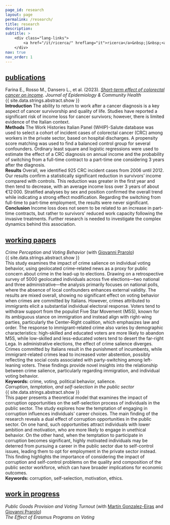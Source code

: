 ```yaml
---
page_id: research
layout: page
permalink: /research/
title: research
description:
subtitle: >
    <div class="lang-links">
        <a href="/it/ricerca/" hreflang="it">ricerca</a>&nbsp;|&nbsp;<a href="/es/investigacion/" hreflang="es">investigación</a>
    </div>
nav: true
nav_order: 1
---
```


<!-- Publications Section -->
<div class="projects">
  <a href="javascript:void(0);" onclick="toggleVisibility('content-1')">
    <h2 class="category"><i class="fa-solid fa-chevron-down fa-2xs"></i> publications </h2>
  </a>
</div>

<div id="content-1" style="display: block;">

  <div class="icon-entry">
    <i class="fa-solid fa-newspaper fa-fw" title="Peer-reviewed publication"></i>
      Farina E., Rosso M., Dansero L., et al. (2023). <a href="https://doi.org/10.1136/jech-2022-220088" target="_blank" rel="noopener noreferrer"><em>Short-term effect of colorectal cancer on income</em></a>. <i>Journal of Epidemiology & Community Health</i>
  </div>

  <div class="abstract-toggle" onclick="toggleAbstract('abstract-1', ABSTRACT_TEXT.show, ABSTRACT_TEXT.hide)">
    <i class="fa-solid fa-chevron-right fa-2xs" id="icon-abstract-1"></i>
    <span id="label-abstract-1" class="toggle-label">{{ site.data.strings.abstract.show }}</span>
  </div>

  <div id="abstract-1" class="abstract">
    <span>
      <b>Introduction</b> The ability to return to work after a cancer diagnosis is a key aspect of cancer survivorship and quality of life. Studies have reported a significant risk of income loss for cancer survivors; however, there is limited evidence of the Italian context.
              <br>
              <b>Methods</b> The Work Histories Italian Panel (WHIP)-Salute database was used to select a cohort of incident cases of colorectal cancer (CRC) among workers in the private sector, based on hospital discharges. A propensity score matching was used to find a balanced control group for several confounders. Ordinary least square and logistic regressions were used to estimate the effect of a CRC diagnosis on annual income and the probability of switching from a full-time contract to a part-time one considering 3 years after the diagnosis.
              <br>
              <b>Results</b> Overall, we identified 925 CRC incident cases from 2006 until 2012. Our results confirm a statistically significant reduction in survivors’ income compared with controls. This reduction was greater in the first year and then tend to decrease, with an average income loss over 3 years of about €12 000. Stratified analyses by sex and position confirmed the overall trend while indicating a strong effect modification. Regarding the switching from full-time to part-time employment, the results were never significant.
              <br>
              <b>Conclusion</b> Income loss does not seem to be related to an increase in part-time contracts, but rather to survivors’ reduced work capacity following the invasive treatments. Further research is needed to investigate the complex dynamics behind this association.
    </span>
  </div>

</div>

<!-- Working Papers Section -->
<div class="projects">
  <a href="javascript:void(0);" onclick="toggleVisibility('content-2')">
    <h2 class="category"><i class="fa-solid fa-chevron-down fa-2xs"></i> working papers </h2>
  </a>
</div>

<div id="content-2" style="display: block;">

  <div class="icon-entry">
    <i class="fa-solid fa-book-open fa-fw" title="Working paper"></i>
      <em>Crime Perception and Voting Behavior</em> (with <a href="https://sites.google.com/site/giovanniprarolo/" target="_blank" rel="noopener noreferrer">Giovanni Prarolo</a>)
  </div>

  <div class="abstract-toggle" onclick="toggleAbstract('abstract-2', ABSTRACT_TEXT.show, ABSTRACT_TEXT.hide)">
    <i class="fa-solid fa-chevron-right fa-2xs" id="icon-abstract-2"></i>
    <span id="label-abstract-2" class="toggle-label">{{ site.data.strings.abstract.show }}</span>
  </div>

  <div id="abstract-2" class="abstract">
    <span>
      This study examines the impact of crime salience on individual voting behavior, using geolocated crime-related news as a proxy for public concern about crime in the lead-up to elections. Drawing on a retrospective survey of 5000 geolocated individuals across five elections—two national and three administrative—the analysis primarily focuses on national polls, where the absence of local confounders enhances external validity. The results are mixed overall, showing no significant effect on voting behavior when crimes are committed by Italians. However, crimes attributed to immigrants elicit a substantial individual electoral response. Voters tend to withdraw support from the populist Five Star Movement (M5S), known for its ambiguous stance on immigration and instead align with right-wing parties, particularly the Center-Right coalition, which emphasizes law and order. The response to immigrant-related crime also varies by demographic characteristics: high-skilled and educated voters are more likely to abandon M5S, while low-skilled and less-educated voters tend to desert the far-right Lega. In administrative elections, the effect of crime salience diverges. Crimes committed by Italians result in the punishment of incumbents, while immigrant-related crimes lead to increased voter abstention, possibly reflecting the social costs associated with party-switching among left-leaning voters. These findings provide novel insights into the relationship between crime salience, particularly regarding immigration, and individual voting behavior.
      <br><b>Keywords:</b> crime, voting, political behavior, salience.
    </span>
  </div>

  <div class="icon-entry">
    <i class="fa-solid fa-book-open fa-fw" title="Working paper"></i>
    <span><em>Corruption, temptation, and self-selection in the public sector</em></span>
  </div>

  <div class="abstract-toggle" onclick="toggleAbstract('abstract-3', ABSTRACT_TEXT.show, ABSTRACT_TEXT.hide)">
    <i class="fa-solid fa-chevron-right fa-2xs" id="icon-abstract-3"></i>
    <span id="label-abstract-3" class="toggle-label">{{ site.data.strings.abstract.show }}</span>
  </div>

  <div id="abstract-3" class="abstract">
    <span>
       This paper presents a theoretical model that examines the impact of corruption opportunities on the self-selection process of individuals in the public sector. The study explores how the temptation of engaging in corruption influences individuals' career choices. The main finding of the research reveals a dual effect of corruption opportunities in the public sector. On one hand, such opportunities attract individuals with lower ambition and motivation, who are more likely to engage in unethical behavior. On the other hand, when the temptation to participate in corruption becomes significant, highly motivated individuals may be deterred from pursuing a career in the public sector due to self-control issues, leading them to opt for employment in the private sector instead. This finding highlights the importance of considering the impact of corruption and self-control problems on the quality and composition of the public sector workforce, which can have broader implications for economic outcomes.
      <br><b>Keywords:</b> corruption, self-selection, motivation, ethics.
    </span>
  </div>

</div>

<!-- Work in Progress Section -->
<div class="projects">
  <a href="javascript:void(0);" onclick="toggleVisibility('content-3')">
    <h2 class="category"><i class="fa-solid fa-chevron-down fa-2xs"></i> work in progress </h2>
  </a>
</div>

<div id="content-3" style="display: block;">
  <div class="icon-entry">
    <i class="fa-solid fa-bookmark fa-fw" title="In progress"></i>
      <em>Public Goods Provision and Voting Turnout</em> (with <a href="https://sites.google.com/view/mgeiras/inicio" target="_blank" rel="noopener noreferrer">Martín Gonzalez-Eiras</a> and <a href="https://sites.google.com/site/giovanniprarolo/" target="_blank" rel="noopener noreferrer">Giovanni Prarolo</a>)
  </div>

  <div class="icon-entry">
    <i class="fa-solid fa-bookmark fa-fw" title="In progress"></i>
    <span><em>The Effect of Erasmus Programs on Voting</em></span>
  </div>
</div>
